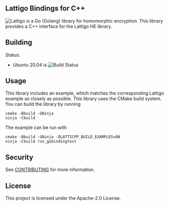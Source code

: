 ## Lattigo Bindings for C++

![Lattigo](https://github.com/ldsec/lattigo) is a Go (Golang) library for homomorphic encryption. This library provides a C++ interface for the Lattigo HE library.

## Building
Status:
* Ubuntu 20.04 is
![Build Status](https://codebuild.us-west-2.amazonaws.com/badges?uuid=eyJlbmNyeXB0ZWREYXRhIjoiVkVjR3d0UVVQKys0Rk5sUy9UVEUyNGRhbUJoSWdTZ2pXdXpYVlQ5RVVpYXBraFdkOWpTNHk1QUljUy90a3JIMS84UERuaVBIR2ZOWVJjN2N6QzFFMzZVPSIsIml2UGFyYW1ldGVyU3BlYyI6IjNxdENBZlZNU210VHdndHciLCJtYXRlcmlhbFNldFNlcmlhbCI6MX0%3D&branch=main)

## Usage
This library includes an example, which matches the corresponding Lattigo example as closely as possible. This library uses the CMake build system. You can build the library by running

```!sh
cmake -Bbuild -GNinja
ninja -Cbuild
```

The example can be run with
```!sh
cmake -Bbuild -GNinja -DLATTICPP_BUILD_EXAMPLES=ON
ninja -Cbuild run_gobindingtest
```

## Security

See [CONTRIBUTING](CONTRIBUTING.md#security-issue-notifications) for more information.

## License

This project is licensed under the Apache-2.0 License.

